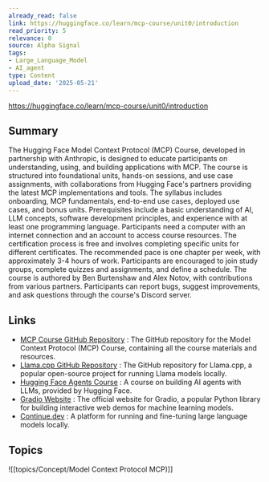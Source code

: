 ```yaml
---
already_read: false
link: https://huggingface.co/learn/mcp-course/unit0/introduction
read_priority: 5
relevance: 0
source: Alpha Signal
tags:
- Large_Language_Model
- AI_agent
type: Content
upload_date: '2025-05-21'
---
```


https://huggingface.co/learn/mcp-course/unit0/introduction
## Summary

The Hugging Face Model Context Protocol (MCP) Course, developed in partnership with Anthropic, is designed to educate participants on understanding, using, and building applications with MCP. The course is structured into foundational units, hands-on sessions, and use case assignments, with collaborations from Hugging Face's partners providing the latest MCP implementations and tools. The syllabus includes onboarding, MCP fundamentals, end-to-end use cases, deployed use cases, and bonus units. Prerequisites include a basic understanding of AI, LLM concepts, software development principles, and experience with at least one programming language. Participants need a computer with an internet connection and an account to access course resources. The certification process is free and involves completing specific units for different certificates. The recommended pace is one chapter per week, with approximately 3-4 hours of work. Participants are encouraged to join study groups, complete quizzes and assignments, and define a schedule. The course is authored by Ben Burtenshaw and Alex Notov, with contributions from various partners. Participants can report bugs, suggest improvements, and ask questions through the course's Discord server.
## Links

- [MCP Course GitHub Repository](https://github.com/huggingface/mcp-course) : The GitHub repository for the Model Context Protocol (MCP) Course, containing all the course materials and resources.
- [Llama.cpp GitHub Repository](https://github.com/ggerganov/llama.cpp) : The GitHub repository for Llama.cpp, a popular open-source project for running Llama models locally.
- [Hugging Face Agents Course](https://huggingface.co/learn/agents-course/) : A course on building AI agents with LLMs, provided by Hugging Face.
- [Gradio Website](https://www.gradio.app/) : The official website for Gradio, a popular Python library for building interactive web demos for machine learning models.
- [Continue.dev](https://continue.dev) : A platform for running and fine-tuning large language models locally.

## Topics

![[topics/Concept/Model Context Protocol MCP)]]